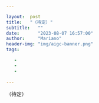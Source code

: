 ```yaml
---

layout:  post
title:   "（待定）"
subtitle:   ""
date:       "2023-08-07 16:57:00"
author:     "Mariano"
header-img: "img/aigc-banner.png"
tags:  

   - 
   - 
   - 
  
---    
```

  
（待定）